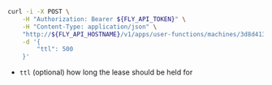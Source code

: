 ```sh
curl -i -X POST \
    -H "Authorization: Bearer ${FLY_API_TOKEN}" \
    -H "Content-Type: application/json" \
    "http://${FLY_API_HOSTNAME}/v1/apps/user-functions/machines/3d8d413b29d089/lease" \
    -d '{
        "ttl": 500
    }'
```

* `ttl` (optional) how long the lease should be held for